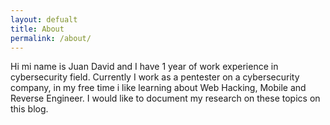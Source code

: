 ```yaml
---
layout: defualt
title: About
permalink: /about/
---
```


Hi mi name is Juan David and I have 1 year of work experience in cybersecurity field. 
Currently I work as a pentester on a cybersecurity company, in my free time i like learning about Web Hacking, Mobile and Reverse Engineer. I would like to document my research on these topics on this blog. 
